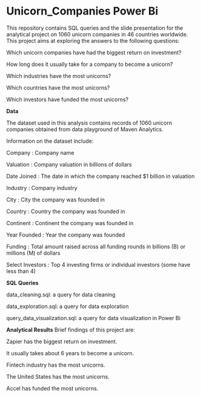 # Unicorn_Companies Power Bi
This repository contains SQL queries and the slide presentation for the analytical project on 1060 unicorn companies in 46 countries worldwide. This project aims at exploring the answers to the following questions:

Which unicorn companies have had the biggest return on investment?

How long does it usually take for a company to become a unicorn?

Which industries have the most unicorns?

Which countries have the most unicorns?

Which investors have funded the most unicorns?

**Data**

The dataset used in this analysis contains records of 1060 unicorn companies obtained from data playground of Maven Analytics.

Information on the dataset include:

Company : Company name

Valuation : Company valuation in billions of dollars

Date Joined : The date in which the company reached $1 billion in valuation

Industry : Company industry

City : City the company was founded in

Country : Country the company was founded in

Continent : Continent the company was founded in

Year Founded : Year the company was founded

Funding : Total amount raised across all funding rounds in billions (B) or millions (M) of dollars

Select Investors : Top 4 investing firms or individual investors (some have less than 4)

**SQL Queries**

data_cleaning.sql: a query for data cleaning

data_exploration.sql: a query for data exploration

query_data_visualization.sql: a query for data visualization in Power Bi


**Analytical Results**
Brief findings of this project are:

Zapier has the biggest return on investment.

It usually takes about 6 years to become a unicorn.

Fintech industry has the most unicorns.

The United States has the most unicorns.

Accel has funded the most unicorns.

